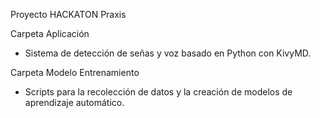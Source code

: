 Proyecto HACKATON Praxis

Carpeta Aplicación
- Sistema de detección de señas y voz basado en Python con KivyMD.

Carpeta Modelo Entrenamiento
- Scripts para la recolección de datos y la creación de modelos de aprendizaje automático.

